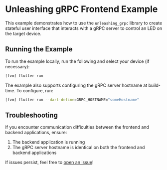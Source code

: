 # Unleashing gRPC Frontend Example

This example demonstrates how to use the `unleashing_grpc` library to create stateful user interface that interacts with a gRPC server to control an LED on the target device.

## Running the Example

To run the example locally, run the following and select your device (if necessary):

```bash
[fvm] flutter run
```

The example also supports configuring the gRPC server hostname at build-time. To configure, run:

```bash
[fvm] flutter run --dart-define=GRPC_HOSTNAME="someHostname"
```

## Troubleshooting

If you encounter communication difficulties between the frontend and backend applications, ensure:

1. The backend application is running
1. The gRPC server hostname is identical on both the frontend and backend applications

If issues persist, feel free to [open an issue](https://github.com/lapumb-spindance/unleashing-grpc/issues/new)!
